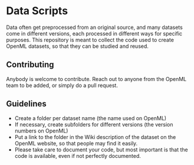 # Data Scripts
Data often get preprocessed from an original source, and many datasets come in different versions, each processed in different ways for specific purposes. This repository is meant to collect the code used to create OpenML datasets, so that they can be studied and reused.

## Contributing
Anybody is welcome to contribute. Reach out to anyone from the OpenML team to be added, or simply do a pull request.

## Guidelines
* Create a folder per dataset name (the name used on OpenML)
* If necessary, create subfolders for different versions (the version numbers on OpenML)
* Put a link to the folder in the Wiki description of the dataset on the OpenML website, so that people may find it easily.
* Please take care to document your code, but most important is that the code is available, even if not perfectly documented.
